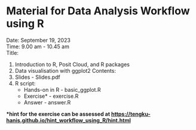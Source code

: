 # Material for Data Analysis Workflow using R
Date: September 19, 2023   
Time: 9.00 am - 10.45 am   
Title: 
1. Introduction to R, Posit Cloud, and R packages
2. Data visualisation with ggplot2
Contents:
1. Slides - Slides.pdf
2. R script:
    - Hands-on in R - basic_ggplot.R
    - Exercise* - exercise.R
    - Answer - answer.R

__*hint for the exercise can be assessed at https://tengku-hanis.github.io/hint_workflow_using_R/hint.html__


